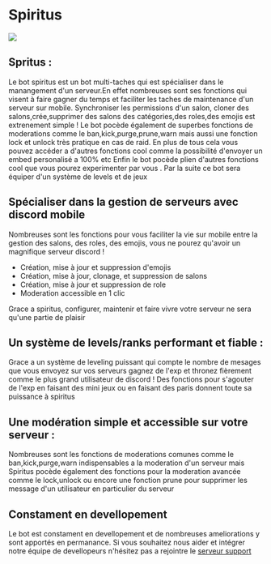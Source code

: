 # Spiritus 
<img src='https://french-gaming-family.fr/public/img/top-banner.jpg'>
<h2>Spritus :</h2>
<p>Le bot spiritus est un bot multi-taches qui est spécialiser dans le manangement d'un serveur.En effet nombreuses sont ses fonctions qui visent à faire gagner du temps et faciliter les taches de maintenance d'un serveur sur mobile. Synchroniser les permissions d'un salon, cloner des salons,crée,supprimer des salons des catégories,des roles,des emojis est extrenement simple ! Le bot  pocède également de superbes fonctions de moderations comme le ban,kick,purge,prune,warn mais aussi une fonction lock et unlock très pratique en cas de raid. En plus de tous cela vous pouvez accéder a d'autres fonctions cool comme la possibilité d'envoyer un embed personalisé a 100% etc Enfin le bot pocède plien d'autres fonctions cool que vous pourez experimenter par vous . Par la suite ce bot sera équiper d'un système de levels et de jeux </p>

<h2>Spécialiser dans la gestion de serveurs avec discord mobile</h2>
<p>Nombreuses sont les fonctions pour vous faciliter la vie sur mobile entre la gestion des salons, des roles, des emojis, vous ne pourez qu'avoir un magnifique serveur discord !
<ul> 
<li>Création, mise à jour et suppression d'emojis</li>
<li>Création, mise à jour, clonage, et suppression de salons</li>
<li>Création, mise à jour et suppression de role</li>
<li>Moderation accessible en 1 clic</li>
</ul>
<p>Grace a spiritus, configurer, maintenir et faire vivre votre serveur ne sera qu'une partie de plaisir</p>

<h2>Un système de levels/ranks performant et fiable :</h2>
<p>Grace a un système de leveling puissant qui compte le nombre de mesages que vous envoyez sur vos serveurs gagnez de l'exp et thronez fièrement comme le plus grand utilisateur de discord ! Des fonctions  pour s'agouter de l'exp en faisant des mini jeux ou en faisant des paris donnent toute sa puissance à spiritus</p>
</p>

<h2>Une modération simple et accessible sur votre serveur :</h2>
<p>Nombreuses sont les fonctions de moderations comunes comme le ban,kick,purge,warn indispensables a la moderation d'un serveur mais Spiritus pocède également des fonctions pour la moderation avancée comme le lock,unlock ou encore une fonction prune pour supprimer les message d'un utilisateur en particulier du serveur</p>
</p>

<h2>Constament en devellopement</h2>
<p>Le bot est constament en devellopement et de nombreuses ameliorations y sont apportés en permanance. Si vous souhaitez nous aider et intégrer notre équipe de devellopeurs n'hésitez pas a rejointre le <a href='https://discord.gg/TC7Qjfs'>serveur support</a></p>